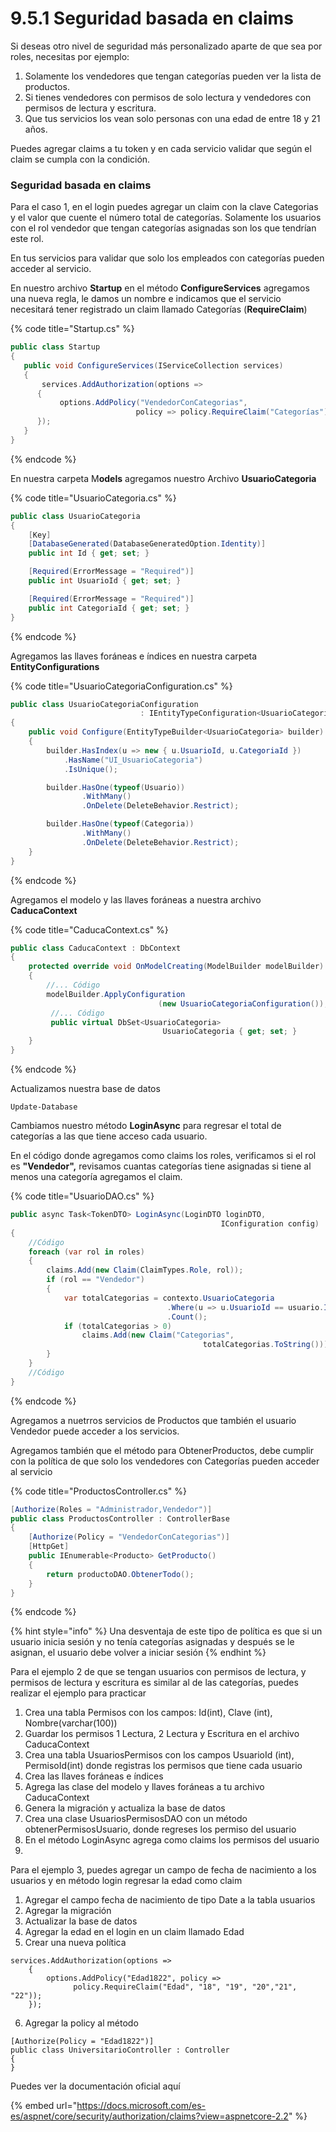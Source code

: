 # 9.5.1 Seguridad basada en claims

Si deseas otro nivel de seguridad más personalizado aparte de que sea por roles, necesitas por ejemplo:

1. Solamente los vendedores que tengan categorías pueden ver la lista de productos.
2. Si tienes vendedores con permisos de solo lectura y vendedores con permisos de lectura y escritura.
3. Que tus servicios los vean solo personas con una edad de entre 18 y 21 años.

Puedes agregar claims a tu token y en cada servicio validar que según el claim se cumpla con la condición. 

### Seguridad basada en claims

Para el caso 1, en el login puedes agregar un claim con la clave Categorias y el valor que cuente el número total de categorías.  Solamente los usuarios con el rol vendedor que tengan categorías asignadas son los que tendrían este rol.

En tus servicios para validar que solo los empleados con categorías pueden acceder al servicio.

En nuestro archivo **Startup**  en el método **ConfigureServices** agregamos una nueva regla, le damos un nombre e indicamos que el servicio necesitará tener registrado un claim llamado Categorías \(**RequireClaim**\)

{% code title="Startup.cs" %}
```csharp
public class Startup
{
   public void ConfigureServices(IServiceCollection services)
   {
       services.AddAuthorization(options =>
      {
           options.AddPolicy("VendedorConCategorias", 
                            policy => policy.RequireClaim("Categorías"));
      }); 
   }
}
```
{% endcode %}

En nuestra carpeta M**odels** agregamos nuestro Archivo **UsuarioCategoria**

{% code title="UsuarioCategoria.cs" %}
```csharp
public class UsuarioCategoria
{
    [Key]
    [DatabaseGenerated(DatabaseGeneratedOption.Identity)]
    public int Id { get; set; }

    [Required(ErrorMessage = "Required")]
    public int UsuarioId { get; set; }

    [Required(ErrorMessage = "Required")]
    public int CategoriaId { get; set; }
}
```
{% endcode %}

Agregamos las llaves foráneas e índices en nuestra carpeta **EntityConfigurations**

{% code title="UsuarioCategoriaConfiguration.cs" %}
```csharp
public class UsuarioCategoriaConfiguration
                             : IEntityTypeConfiguration<UsuarioCategoria>
{
    public void Configure(EntityTypeBuilder<UsuarioCategoria> builder)
    {
        builder.HasIndex(u => new { u.UsuarioId, u.CategoriaId })
            .HasName("UI_UsuarioCategoria")
            .IsUnique();

        builder.HasOne(typeof(Usuario))
                .WithMany()
                .OnDelete(DeleteBehavior.Restrict);

        builder.HasOne(typeof(Categoria))
                .WithMany()
                .OnDelete(DeleteBehavior.Restrict);
    }
}
```
{% endcode %}

Agregamos el modelo y las llaves foráneas a nuestra archivo **CaducaContext**

{% code title="CaducaContext.cs" %}
```csharp
public class CaducaContext : DbContext
{
    protected override void OnModelCreating(ModelBuilder modelBuilder)
    {
        //... Código
        modelBuilder.ApplyConfiguration
                                 (new UsuarioCategoriaConfiguration());
         //... Código
         public virtual DbSet<UsuarioCategoria> 
                                  UsuarioCategoria { get; set; }
    }
}
```
{% endcode %}

Actualizamos nuestra base de datos

```text
Update-Database
```

Cambiamos nuestro método **LoginAsync** para regresar el total de categorías a las que tiene acceso cada usuario. 

En el código donde agregamos como claims los roles, verificamos si el rol es **"Vendedor",** revisamos cuantas categorías tiene asignadas si tiene al menos una categoría agregamos el claim.

{% code title="UsuarioDAO.cs" %}
```csharp
public async Task<TokenDTO> LoginAsync(LoginDTO loginDTO,
                                               IConfiguration config)
{
    //Código
    foreach (var rol in roles)
    {
        claims.Add(new Claim(ClaimTypes.Role, rol));
        if (rol == "Vendedor")
        {
            var totalCategorias = contexto.UsuarioCategoria
                                   .Where(u => u.UsuarioId == usuario.Id)
                                   .Count();
            if (totalCategorias > 0)
                claims.Add(new Claim("Categorias", 
                                           totalCategorias.ToString()));
        }
    }
    //Código       
}
```
{% endcode %}

Agregamos a nuetrros servicios de Productos que también el usuario Vendedor puede acceder a los servicios.

Agregamos también que el método para ObtenerProductos, debe cumplir con la política de que solo los vendedores con Categorías pueden acceder al servicio

{% code title="ProductosController.cs" %}
```csharp
[Authorize(Roles = "Administrador,Vendedor")]
public class ProductosController : ControllerBase
{
    [Authorize(Policy = "VendedorConCategorias")]
    [HttpGet]
    public IEnumerable<Producto> GetProducto()
    {
        return productoDAO.ObtenerTodo();
    }
}
```
{% endcode %}

{% hint style="info" %}
Una desventaja de este tipo de política es que si un usuario inicia sesión y no tenía categorías asignadas y después se le asignan, el usuario debe volver a iniciar sesión
{% endhint %}

Para el ejemplo 2 de que se tengan usuarios con permisos de lectura, y permisos de lectura y escritura es similar al de las categorías, puedes realizar el ejemplo para practicar

1. Crea una tabla Permisos con los campos: Id\(int\), Clave \(int\), Nombre\(varchar\(100\)\) 
2. Guardar los permisos 1 Lectura, 2 Lectura y Escritura en el archivo CaducaContext
3. Crea una tabla UsuariosPermisos con los campos UsuarioId \(int\), PermisoId\(int\) donde registras los permisos que tiene cada usuario
4. Crea las llaves foráneas e índices
5. Agrega las clase del modelo y llaves foráneas a tu archivo CaducaContext
6. Genera la migración y actualiza la base de datos
7. Crea una clase UsuariosPermisosDAO con un método obtenerPermisosUsuario, donde regreses los permiso del usuario
8. En el método LoginAsync agrega como claims los permisos del usuario
9. 
Para el ejemplo 3, puedes agregar un campo de fecha de nacimiento a los usuarios y en método login regresar la edad como claim

1. Agregar el campo fecha de nacimiento de tipo Date a la tabla usuarios
2. Agregar la migración
3. Actualizar la base de datos
4. Agregar la edad en el login en un claim llamado Edad
5. Crear una nueva política

```text
services.AddAuthorization(options =>
    {
        options.AddPolicy("Edad1822", policy =>
              policy.RequireClaim("Edad", "18", "19", "20","21", "22"));
    });
```

6. Agregar la policy al método

```text
[Authorize(Policy = "Edad1822")]
public class UniversitarioController : Controller
{
}
```

Puedes ver la documentación oficial aquí

{% embed url="https://docs.microsoft.com/es-es/aspnet/core/security/authorization/claims?view=aspnetcore-2.2" %}



